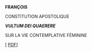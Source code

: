 **FRANÇOIS**

CONSTITUTION APOSTOLIQUE

***VULTUM DEI QUAERERE***

SUR LA VIE CONTEMPLATIVE FÉMININE

\[ [PDF](/content/dam/francesco/pdf/apost_constitutions/documents/papa-francesco_costituzione-ap_20160629_vultum-dei-quaerere_fr.pdf)\]